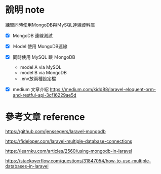 
# 說明 note

練習同時使用MongoDB與ＭySQL連線資料庫

- [x] MongoDB 連線測試

- [x] Ｍodel 使用 MongoDB連線

- [x] 同時使用 MySQL 跟 ＭongoDB
    - model A via MySQL
    - model B via MongoDB
    - .env放兩種設定檔
 
- [x] medium 文章介紹
    https://medium.com/kidd88/laravel-eloquent-orm-and-restful-api-3cf16229ae5d







# 參考文章 reference

https://github.com/jenssegers/laravel-mongodb

https://fideloper.com/laravel-multiple-database-connections

https://learnku.com/articles/2560/using-mongodb-in-laravel

https://stackoverflow.com/questions/31847054/how-to-use-multiple-databases-in-laravel



